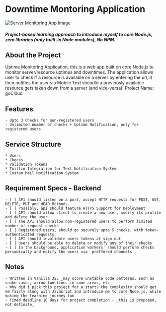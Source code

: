 # Downtime Montoring Application
![Server Monitoring App Image](https://www.atatus.com/images/home/performance-monitoring.svg)

#### _Project-based learning approach to introduce myself to core Node.js, zero libraries (only built-in Node modules), No NPM._

## About the Project
Uptime Monitoring Application, this is a web app built on core Node.js to monitor server/resource uptimes and downtimes.
The application allows user to check if a resource is available on a server by entering the url, it then notifies the user via Mobile Text shoudld a previously available resource gets taken down from a server (and vice-versa).
Project Name: goCloud

## Features
    - Upto 3 Checks for non-registered users
    - Unlimited number of checks + Uptime Notification, only for registered users

## Service Structure
    * Users
    * Checks
    * Validation Tokens
    * Twillio Integration for Text Notification System
    * Custom Mail Notification System

## Requirement Specs - Backend
    - [ ] API should listen on a port, accept HTTP requests for POST, GET, DELETE, PUT and HEAD Methods.
    - [ ] Possibly, api should feature HTTPS Support for Deployment
    - [ ] API should allow client to create a new user, modify its profile and delete the user
    - [ ] The API should allow non-registered users to perform limited number of request checks
    - [ ] Registered users, should go securely upto 5 checks, with token-authenticated requests
    - [ ] API should invalidate users tokens at sign out
    - [ ] Users should be able to delete or modify any of their checks
    - [ ] In the background, application workers' should perform checks periodically and notify the users via  preffered channels

## Notes
    - Written in Vanilla JS; _may score unstable code patterns, such as snake-cases, arrow functions in some areas, etc_
    - Why did i pick this project for a start? the complexity should get me fairly along with Javasript and introduce me to core Node.js, while making the learning journey fun
    - Timed deadline 10 days for project completion - _this is proposed, not definite_